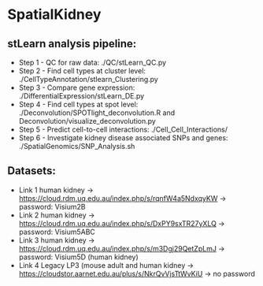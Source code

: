 # SpatialKidney

## stLearn analysis pipeline:

- Step 1 - QC for raw data: ./QC/stLearn_QC.py
- Step 2 - Find cell types at cluster level: ./CellTypeAnnotation/stlearn_Clustering.py
- Step 3 - Compare gene expression: ./DifferentialExpression/stLearn_DE.py
- Step 4 - Find cell types at spot level: ./Deconvolution/SPOTlight_deconvolution.R and Deconvolution/visualize_deconvolution.py
- Step 5 - Predict cell-to-cell interactions: ./Cell_Cell_Interactions/
- Step 6 - Investigate kidney disease associated SNPs and genes: ./SpatialGenomics/SNP_Analysis.sh  


## Datasets:

- Link 1 human kidney  -> https://cloud.rdm.uq.edu.au/index.php/s/rqnfW4a5NdxqyKW -> password: Visium2B
- Link 2  human kidney  -> https://cloud.rdm.uq.edu.au/index.php/s/DxPY9sxTR27yXLQ -> password: Visium5ABC
- Link 3  human kidney  -> https://cloud.rdm.uq.edu.au/index.php/s/m3Dgj29QetZpLmJ -> password: Visium5D  (human kidney)
- Link 4  Legacy LP3 (mouse adult and human kidney -> https://cloudstor.aarnet.edu.au/plus/s/NkrQvVjsTtWvKiU -> no password
